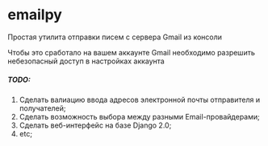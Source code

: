 # emailpy

Простая утилита отправки писем с сервера Gmail  из консоли

Чтобы это сработало на вашем аккаунте Gmail необходимо разрешить небезопасный доступ в настройках аккаунта


##### TODO:
1. Сделать валиацию ввода адресов электронной почты отправителя и получателей;
2. Сделать возможность выбора между разными Email-провайдерами;
3. Сделать веб-интерфейс на базе Django 2.0;
4. etc;

